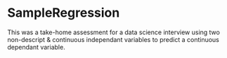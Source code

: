 # SampleRegression

This was a take-home assessment for a data science interview using two non-descript & continuous independant variables to predict a continuous dependant variable. 
